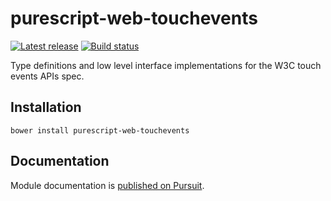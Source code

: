 # purescript-web-touchevents

[![Latest release](http://img.shields.io/github/release/purescript-web/purescript-web-touchevents.svg)](https://github.com/purescript-web/purescript-web-touchevents/releases)
[![Build status](https://travis-ci.org/purescript-web/purescript-web-touchevents.svg?branch=master)](https://travis-ci.org/purescript-web/purescript-web-touchevents)

Type definitions and low level interface implementations for the W3C touch events APIs spec.

## Installation

```
bower install purescript-web-touchevents
```

## Documentation

Module documentation is [published on Pursuit](http://pursuit.purescript.org/packages/purescript-web-touchevents).
